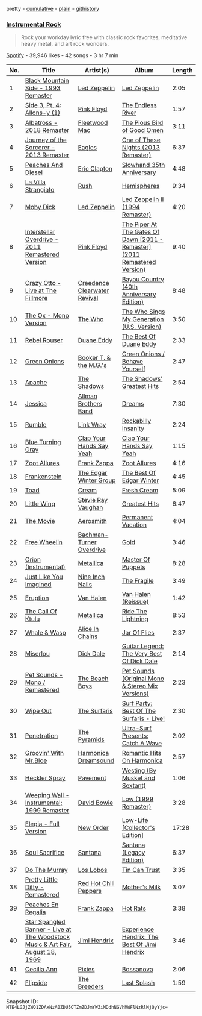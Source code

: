 pretty - [cumulative](/playlists/cumulative/2uhsnHgI4F2eFyvoMHY0GR.md) - [plain](/playlists/plain/2uhsnHgI4F2eFyvoMHY0GR) - [githistory](https://github.githistory.xyz/mackorone/spotify-playlist-archive/blob/main/playlists/plain/2uhsnHgI4F2eFyvoMHY0GR)

### [Instrumental Rock](https://open.spotify.com/playlist/2uhsnHgI4F2eFyvoMHY0GR)

> Rock your workday lyric free with classic rock favorites, meditative heavy metal, and art rock wonders.

[Spotify](https://open.spotify.com/user/spotify) - 39,946 likes - 42 songs - 3 hr 7 min

| No. | Title | Artist(s) | Album | Length |
|---|---|---|---|---|
| 1 | [Black Mountain Side \- 1993 Remaster](https://open.spotify.com/track/6rmEV2YtvWkigxPZocINO3) | [Led Zeppelin](https://open.spotify.com/artist/36QJpDe2go2KgaRleHCDTp) | [Led Zeppelin](https://open.spotify.com/album/3ycjBixZf7S3WpC5WZhhUK) | 2:05 |
| 2 | [Side 3, Pt\. 4: Allons\-y \(1\)](https://open.spotify.com/track/5Cs8YMRH3hfaLK4HPUFe9l) | [Pink Floyd](https://open.spotify.com/artist/0k17h0D3J5VfsdmQ1iZtE9) | [The Endless River](https://open.spotify.com/album/0yU7VItpGPmPcvKmwLg0JT) | 1:57 |
| 3 | [Albatross \- 2018 Remaster](https://open.spotify.com/track/3IKyTBHZSgCx2v1ZX8v0TZ) | [Fleetwood Mac](https://open.spotify.com/artist/08GQAI4eElDnROBrJRGE0X) | [The Pious Bird of Good Omen](https://open.spotify.com/album/2vykpF7BFnflpzjTCG52FU) | 3:11 |
| 4 | [Journey of the Sorcerer \- 2013 Remaster](https://open.spotify.com/track/3OcBH9Vzd1UwJkQd3r1dVG) | [Eagles](https://open.spotify.com/artist/0ECwFtbIWEVNwjlrfc6xoL) | [One of These Nights \(2013 Remaster\)](https://open.spotify.com/album/0F77QekrNe8vVAjU2sepja) | 6:37 |
| 5 | [Peaches And Diesel](https://open.spotify.com/track/1Ahz461HRMTb87MMGT8AUY) | [Eric Clapton](https://open.spotify.com/artist/6PAt558ZEZl0DmdXlnjMgD) | [Slowhand 35th Anniversary](https://open.spotify.com/album/2c0bqDdHYpcyd8eQp55tbO) | 4:48 |
| 6 | [La Villa Strangiato](https://open.spotify.com/track/4CyElmiM9EF9aURGWlPZLi) | [Rush](https://open.spotify.com/artist/2Hkut4rAAyrQxRdof7FVJq) | [Hemispheres](https://open.spotify.com/album/2vrM9ltjKIvNg3nkwXoJuc) | 9:34 |
| 7 | [Moby Dick](https://open.spotify.com/track/0h2gzJQBt6duqZD6kWiz4s) | [Led Zeppelin](https://open.spotify.com/artist/36QJpDe2go2KgaRleHCDTp) | [Led Zeppelin II \(1994 Remaster\)](https://open.spotify.com/album/70lQYZtypdCALtFVlQAcvx) | 4:20 |
| 8 | [Interstellar Overdrive \- 2011 Remastered Version](https://open.spotify.com/track/0FOHxaEjmFeuCgMUEGxiok) | [Pink Floyd](https://open.spotify.com/artist/0k17h0D3J5VfsdmQ1iZtE9) | [The Piper At The Gates Of Dawn \[2011 \- Remaster\] \(2011 Remastered Version\)](https://open.spotify.com/album/4Qgz29mI2wJFD1tbnXqj7V) | 9:40 |
| 9 | [Crazy Otto \- Live at The Fillmore](https://open.spotify.com/track/0mCGFM0qgdx1wDEjFxCVyz) | [Creedence Clearwater Revival](https://open.spotify.com/artist/3IYUhFvPQItj6xySrBmZkd) | [Bayou Country \(40th Anniversary Edition\)](https://open.spotify.com/album/04CGA9H5xjYGnGMB8cLYRv) | 8:48 |
| 10 | [The Ox \- Mono Version](https://open.spotify.com/track/439wlIgqoJOsnGxNob1X4m) | [The Who](https://open.spotify.com/artist/67ea9eGLXYMsO2eYQRui3w) | [The Who Sings My Generation \(U.S\. Version\)](https://open.spotify.com/album/4upv5ZjkKMIUBjFNthFQih) | 3:50 |
| 11 | [Rebel Rouser](https://open.spotify.com/track/4nAJtcmiyoL0ARY5WZY9IN) | [Duane Eddy](https://open.spotify.com/artist/1I5Cu7bqjkRg85idwYsD91) | [The Best Of Duane Eddy](https://open.spotify.com/album/1w35F1OItVmT916ZlJLTWf) | 2:33 |
| 12 | [Green Onions](https://open.spotify.com/track/6KKcey1w86oP0qxN8frbfD) | [Booker T\. & the M.G.'s](https://open.spotify.com/artist/2vDV0T8sxx2ENnKXds75e5) | [Green Onions / Behave Yourself](https://open.spotify.com/album/2kXlr7GzUOQxl3NLDF0DNe) | 2:47 |
| 13 | [Apache](https://open.spotify.com/track/5ALDucFjn5MUCmui2qgTQc) | [The Shadows](https://open.spotify.com/artist/03hfAxVdAWj7kxDnSG0fLD) | [The Shadows' Greatest Hits](https://open.spotify.com/album/489JHMGFMHtqfV8HURfx8U) | 2:54 |
| 14 | [Jessica](https://open.spotify.com/track/0jg2KUI9Qv3lyJilY5gVH0) | [Allman Brothers Band](https://open.spotify.com/artist/4wQ3PyMz3WwJGI5uEqHUVR) | [Dreams](https://open.spotify.com/album/13LdOq7lBKInZF1WNbBieW) | 7:30 |
| 15 | [Rumble](https://open.spotify.com/track/0pxThPQcINQ8bBGFGYMwAD) | [Link Wray](https://open.spotify.com/artist/2vQavlZtDA660mnZotYIto) | [Rockabilly Insanity](https://open.spotify.com/album/5cZvrLii3UfiNn7UYgVJtL) | 2:24 |
| 16 | [Blue Turning Gray](https://open.spotify.com/track/2fRnzEChkwoZ4XTkECu22h) | [Clap Your Hands Say Yeah](https://open.spotify.com/artist/1jSaZgaKHmgc7VTgML528r) | [Clap Your Hands Say Yeah](https://open.spotify.com/album/7hneASzfgVkmjO9oPae8T7) | 1:15 |
| 17 | [Zoot Allures](https://open.spotify.com/track/4UFTaEAvvdhr1yOJwnwGyY) | [Frank Zappa](https://open.spotify.com/artist/6ra4GIOgCZQZMOaUECftGN) | [Zoot Allures](https://open.spotify.com/album/3rxfGp9OzH5jjEDX1nFqJc) | 4:16 |
| 18 | [Frankenstein](https://open.spotify.com/track/4aK0vJsPXFsFdBUh8hPaDT) | [The Edgar Winter Group](https://open.spotify.com/artist/7j9PMegEgVN1fNp8NZXNCI) | [The Best Of Edgar Winter](https://open.spotify.com/album/6knWE50fnmU6X50X7QGfQY) | 4:45 |
| 19 | [Toad](https://open.spotify.com/track/11RuqNiPXDGjRvu8cw2TPO) | [Cream](https://open.spotify.com/artist/74oJ4qxwOZvX6oSsu1DGnw) | [Fresh Cream](https://open.spotify.com/album/6iyKqDoL9pRSHUsDBYemlB) | 5:09 |
| 20 | [Little Wing](https://open.spotify.com/track/5x5AiFD1kix3H3ATtLgAsc) | [Stevie Ray Vaughan](https://open.spotify.com/artist/5fsDcuclIe8ZiBD5P787K1) | [Greatest Hits](https://open.spotify.com/album/2TuC4ryU5WnreJF2faTpNB) | 6:47 |
| 21 | [The Movie](https://open.spotify.com/track/0ykiJTuXdY3ExinGoMDEu9) | [Aerosmith](https://open.spotify.com/artist/7Ey4PD4MYsKc5I2dolUwbH) | [Permanent Vacation](https://open.spotify.com/album/3XYqOJI1YlX40kJTdzFEzp) | 4:04 |
| 22 | [Free Wheelin](https://open.spotify.com/track/3SaukvfGFV9i3JT9Mr2Z6f) | [Bachman\-Turner Overdrive](https://open.spotify.com/artist/5q4AzEtCoYJyXjMMoEkSU5) | [Gold](https://open.spotify.com/album/39IDlPBW41ah9H2ODiR8tM) | 3:46 |
| 23 | [Orion \(Instrumental\)](https://open.spotify.com/track/5qp4uB6muUB0qdrb4zpuf4) | [Metallica](https://open.spotify.com/artist/2ye2Wgw4gimLv2eAKyk1NB) | [Master Of Puppets](https://open.spotify.com/album/41bTjcSaiEe4G40RVVHbux) | 8:28 |
| 24 | [Just Like You Imagined](https://open.spotify.com/track/184ImITRjcX2h1awZ4WVT1) | [Nine Inch Nails](https://open.spotify.com/artist/0X380XXQSNBYuleKzav5UO) | [The Fragile](https://open.spotify.com/album/4uiVwLbTzE6VMkXpaDAwB8) | 3:49 |
| 25 | [Eruption](https://open.spotify.com/track/24GaspdcJWLts2R1wurDfW) | [Van Halen](https://open.spotify.com/artist/2cnMpRsOVqtPMfq7YiFE6K) | [Van Halen \(Reissue\)](https://open.spotify.com/album/7G2PY8yve3Db0PeGsosb4x) | 1:42 |
| 26 | [The Call Of Ktulu](https://open.spotify.com/track/3RNaege6IhTKGHVpRA3PQo) | [Metallica](https://open.spotify.com/artist/2ye2Wgw4gimLv2eAKyk1NB) | [Ride The Lightning](https://open.spotify.com/album/7a1dlwArQK6OCHkr2SNlZR) | 8:53 |
| 27 | [Whale & Wasp](https://open.spotify.com/track/3lZ0Z0HNs4Jg2xXGbuutN5) | [Alice In Chains](https://open.spotify.com/artist/64tNsm6TnZe2zpcMVMOoHL) | [Jar Of Flies](https://open.spotify.com/album/0PfrlodUEUaAvfUgGPAR5C) | 2:37 |
| 28 | [Miserlou](https://open.spotify.com/track/625T5HOILOVCzGTF6l4FLJ) | [Dick Dale](https://open.spotify.com/artist/6Ycrt8OjGSSFihsb0446eg) | [Guitar Legend: The Very Best Of Dick Dale](https://open.spotify.com/album/1mGTsvhJFaoSFhb2580Lse) | 2:14 |
| 29 | [Pet Sounds \- Mono / Remastered](https://open.spotify.com/track/6CcgkjU9891S2S4lHKXaYh) | [The Beach Boys](https://open.spotify.com/artist/3oDbviiivRWhXwIE8hxkVV) | [Pet Sounds \(Original Mono & Stereo Mix Versions\)](https://open.spotify.com/album/6GphKx2QAPRoVGWE9D7ou8) | 2:23 |
| 30 | [Wipe Out](https://open.spotify.com/track/6uudeEvl6t5WrFgobojt3D) | [The Surfaris](https://open.spotify.com/artist/6gZVflqhSHhG3MjYrf1dOv) | [Surf Party: Best Of The Surfaris \- Live!](https://open.spotify.com/album/6Sxn3U1oloIaKAZl8pc0Y4) | 2:30 |
| 31 | [Penetration](https://open.spotify.com/track/751qscrbvFMjXkXJHfzDOf) | [The Pyramids](https://open.spotify.com/artist/7Krj6vYZibCNyVu9iLqlt8) | [Ultra\-Surf Presents: Catch A Wave](https://open.spotify.com/album/4MziGfB4FFbTkSEnu64ZPO) | 2:02 |
| 32 | [Groovin' With Mr.Bloe](https://open.spotify.com/track/639lNEj4fKiHA6uB5mF0ml) | [Harmonica Dreamsound](https://open.spotify.com/artist/5BsSlSXeHxUshwLEPOgKIG) | [Romantic Hits On Harmonica](https://open.spotify.com/album/7cVUh8sIyxAQuybNdyt0Uo) | 2:57 |
| 33 | [Heckler Spray](https://open.spotify.com/track/26A14wkD2pgmvprQrnW3qG) | [Pavement](https://open.spotify.com/artist/3inCNiUr4R6XQ3W43s9Aqi) | [Westing \(By Musket and Sextant\)](https://open.spotify.com/album/4sgO1roYYKjRshVFBKoDcE) | 1:06 |
| 34 | [Weeping Wall \- Instrumental; 1999 Remaster](https://open.spotify.com/track/6HSfFMep6Sves3K8eEET3E) | [David Bowie](https://open.spotify.com/artist/0oSGxfWSnnOXhD2fKuz2Gy) | [Low \(1999 Remaster\)](https://open.spotify.com/album/0Oqi3Mm316FRX5H9mHjF0b) | 3:28 |
| 35 | [Elegia \- Full Version](https://open.spotify.com/track/37sUiWJt6FFiD7qPTiC37J) | [New Order](https://open.spotify.com/artist/0yNLKJebCb8Aueb54LYya3) | [Low\-Life \[Collector's Edition\]](https://open.spotify.com/album/12GZCcXTyNtTllTeU90HTb) | 17:28 |
| 36 | [Soul Sacrifice](https://open.spotify.com/track/4e0GkgtMPZFt41Ua8PlHQL) | [Santana](https://open.spotify.com/artist/6GI52t8N5F02MxU0g5U69P) | [Santana \(Legacy Edition\)](https://open.spotify.com/album/2hQwyoPiM1G9iLWkXqC2Hu) | 6:37 |
| 37 | [Do The Murray](https://open.spotify.com/track/5wr5QsosaNH3Fj4vqsj1cm) | [Los Lobos](https://open.spotify.com/artist/6OWapcJm9xd55ci9CYbAuT) | [Tin Can Trust](https://open.spotify.com/album/7BNL2FYE6LgNuf1iT141Jv) | 3:35 |
| 38 | [Pretty Little Ditty \- Remastered](https://open.spotify.com/track/0VNgwKioO0om8n9R3oBoIj) | [Red Hot Chili Peppers](https://open.spotify.com/artist/0L8ExT028jH3ddEcZwqJJ5) | [Mother's Milk](https://open.spotify.com/album/1oOkcBu5bgkUzZTvKD1m8z) | 3:07 |
| 39 | [Peaches En Regalia](https://open.spotify.com/track/6pgg1PiWcNaBPQt1iiEVrQ) | [Frank Zappa](https://open.spotify.com/artist/6ra4GIOgCZQZMOaUECftGN) | [Hot Rats](https://open.spotify.com/album/0HAdB95fMVAojYTtQ74JDc) | 3:38 |
| 40 | [Star Spangled Banner \- Live at The Woodstock Music & Art Fair, August 18, 1969](https://open.spotify.com/track/5nJ9WqiiVz9Rz6a2xLhHlZ) | [Jimi Hendrix](https://open.spotify.com/artist/776Uo845nYHJpNaStv1Ds4) | [Experience Hendrix: The Best Of Jimi Hendrix](https://open.spotify.com/album/2vfiwvlxOBNBohRXfvlMtY) | 3:46 |
| 41 | [Cecilia Ann](https://open.spotify.com/track/0mjB1LNY9TS6lOXbyoARls) | [Pixies](https://open.spotify.com/artist/6zvul52xwTWzilBZl6BUbT) | [Bossanova](https://open.spotify.com/album/60cRh5MCFNOrFeQykKnDej) | 2:06 |
| 42 | [Flipside](https://open.spotify.com/track/7JLke4EKgoBuMzepM6p1ho) | [The Breeders](https://open.spotify.com/artist/1xgFexIwrf2QjbU0buCNnp) | [Last Splash](https://open.spotify.com/album/2yg43md1L9Ti9ysWYqhDji) | 1:59 |

Snapshot ID: `MTE4LGJjZWQ1ZDAxNzA0ZDU5OTZmZDJmYWZiMDdhNGVhMWFlNzRlMjQyYjc=`
